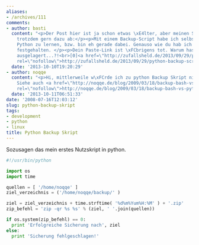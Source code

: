```yaml
---
aliases:
- /archives/111
comments:
- author: basti
  content: "<p>Der Post hier ist ja schon etwas \xE4lter, aber meinen Senf gebe ich
    trotzdem gern dazu ab:</p><p>Mit einem Backup-Script habe ich selbst angefangen,
    Python zu lernen, bzw. bin eh gerade dabei. Genauso wie du hab ich das hier[0]
    festgehalten. </p><p>Dein Paste-Link ist \xFCbrigens tot. Warum hast du den auch
    ausgelagert...?!<br>[0]<a href=\"http://zufallsheld.de/2013/09/29/python-backup-script-with-rsync/\"
    rel=\"nofollow\">http://zufallsheld.de/2013/09/29/python-backup-script-with-rsync/</a></p>"
  date: '2013-10-10T19:20:29'
- author: noqqe
  content: "<p>Hi, mittlerweile w\xFCrde ich zu python Backup Skript nicht mehr raten.
    Siehe auch <a href=\"http://noqqe.de/blog/2009/03/18/backup-bash-vs-python/\"
    rel=\"nofollow\">http://noqqe.de/blog/2009/03/18/backup-bash-vs-python/</a></p>"
  date: '2013-10-11T06:51:33'
date: '2008-07-16T12:03:12'
slug: python-backup-skript
tags:
- development
- python
- linux
title: Python Backup Skript
---
```


Sozusagen das mein erstes Nutzskript in python.

``` python
#!/usr/bin/python

import os
import time

quellen = [ '/home/noqqe' ]
ziel_verzeichnis = ('/home/noqqe/backup/' )

ziel = ziel_verzeichnis + time.strftime( '%d%m%Yum%H:%M' ) + '.zip'
zip_befehl = 'zip -qr %s %s' % (ziel, ' '.join(quellen))

if os.system(zip_befehl) == 0:
  print 'Erfolgreiche Sicherung nach', ziel
else:
  print 'Sicherung fehlgeschlagen!'
```

